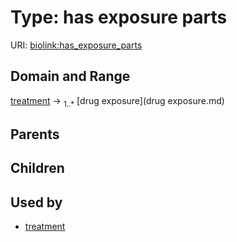 
# Type: has exposure parts




URI: [biolink:has_exposure_parts](https://w3id.org/biolink/vocab/has_exposure_parts)


## Domain and Range

[treatment](treatment.md) ->  <sub>1..*</sub> [drug exposure](drug exposure.md)

## Parents


## Children


## Used by

 * [treatment](treatment.md)
